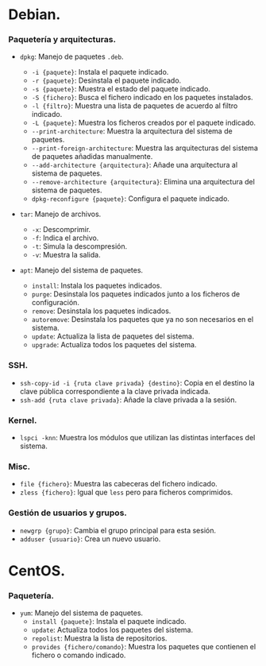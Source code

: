 # Debian.
### Paquetería y arquitecturas.
- `dpkg`: Manejo de paquetes `.deb`.
	- `-i {paquete}`: Instala el paquete indicado.
	- `-r {paquete}`: Desinstala el paquete indicado.
	- `-s {paquete}`: Muestra el estado del paquete indicado.
	- `-S {fichero}`: Busca el fichero indicado en los paquetes instalados.
	- `-l {filtro}`: Muestra una lista de paquetes de acuerdo al filtro indicado.
	- `-L {paquete}`: Muestra los ficheros creados por el paquete indicado.
	- `--print-architecture`: Muestra la arquitectura del sistema de paquetes.
	- `--print-foreign-architecture`: Muestra las arquitecturas del sistema de paquetes añadidas manualmente.
	- `--add-architecture {arquitectura}`: Añade una arquitectura al sistema de paquetes.
	- `--remove-architecture {arquitectura}`: Elimina una arquitectura del sistema de paquetes.
	- `dpkg-reconfigure {paquete}`: Configura el paquete indicado.

- `tar`: Manejo de archivos.
	- `-x`: Descomprimir.
	- `-f`: Indica el archivo.
	- `-t`: Simula la descompresión.
	- `-v`: Muestra la salida.

- `apt`: Manejo del sistema de paquetes.
	- `install`: Instala los paquetes indicados.
	- `purge`: Desinstala los paquetes indicados junto a los ficheros de configuración.
	- `remove`: Desinstala los paquetes indicados.
	- `autoremove`: Desinstala los paquetes que ya no son necesarios en el sistema.
	- `update`: Actualiza la lista de paquetes del sistema.
	- `upgrade`: Actualiza todos los paquetes del sistema.

### SSH.
- `ssh-copy-id -i {ruta clave privada} {destino}`: Copia en el destino la clave pública correspondiente a la clave privada indicada.
- `ssh-add {ruta clave privada}`: Añade la clave privada a la sesión.

### Kernel.
- `lspci -knn`: Muestra los módulos que utilizan las distintas interfaces del sistema.

### Misc.
- `file {fichero}`: Muestra las cabeceras del fichero indicado.
- `zless {fichero}`: Igual que `less` pero para ficheros comprimidos.


### Gestión de usuarios y grupos.
- `newgrp {grupo}`: Cambia el grupo principal para esta sesión.
- `adduser {usuario}`: Crea un nuevo usuario.

# CentOS.
### Paquetería.
- `yum`: Manejo del sistema de paquetes.
	- `install {paquete}`: Instala el paquete indicado.
	- `update`: Actualiza todos los paquetes del sistema.
	- `repolist`: Muestra la lista de repositorios.
	- `provides {fichero/comando}`: Muestra los paquetes que contienen el fichero o comando indicado.